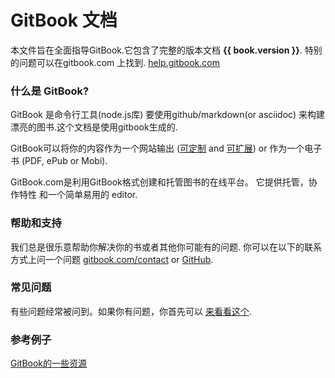 # GitBook 文档

本文件旨在全面指导GitBook.它包含了完整的版本文档 **{{ book.version }}**. 特别的问题可以在gitbook.com 上找到. [help.gitbook.com](https://help.gitbook.com)

### 什么是 GitBook?

GitBook 是命令行工具(node.js库) 要使用github/markdown(or asciidoc) 来构建漂亮的图书.这个文档是使用gitbook生成的.

GitBook可以将你的内容作为一个网站输出 ([可定制](themes/README.md) and [可扩展](plugins/README.md)) or 作为一个电子书 (PDF, ePub or Mobi).

GitBook.com是利用GitBook格式创建和托管图书的在线平台。 它提供托管，协作特性 和一个简单易用的 editor.

### 帮助和支持

我们总是很乐意帮助你解决你的书或者其他你可能有的问题. 你可以在以下的联系方式上问一个问题 [gitbook.com/contact](https://www.gitbook.com/contact) or [GitHub](https://github.com/GitbookIO/gitbook).

### 常见问题

有些问题经常被问到。如果你有问题，你首先可以 [来看看这个](faq.md).

### 参考例子

[GitBook的一些资源](https://github.com/zhangjikai/gitbook-use/)
